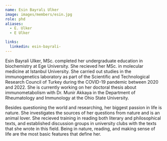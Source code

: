 ```yaml
---
name: Esin Bayralı Ulker
image: images/members/esin.jpg
role: phd
aliases:
  - E. Ulker
  - E Ulker

links:
  linkedin: esin-bayrali-
---
```


Esin Bayrali Ulker, MSc. completed her undergraduate education in biochemistry at Ege University. She recieved her MSc. in molecular medicine at Istanbul University. She carried out studies in the immunogenetics laboratory as part of the Scientific and Technological Research Council of Turkey during the COVID-19 pandemic between 2020 and 2022. She is currently working on her doctoral thesis about immunometabolism with Dr. Munir Akkaya in the Department of Rheumatology and Immunology at the Ohio State University.

Besides questioning the world and researching, her biggest passion in life is nature. She investigates the sources of her questions from nature and is an animal lover. She recieved training in reading both literary and philosophical texts, and established discussion groups in university clubs with the texts that she wrote in this field. Being in nature, reading, and making sense of life are the most basic features that define her.
